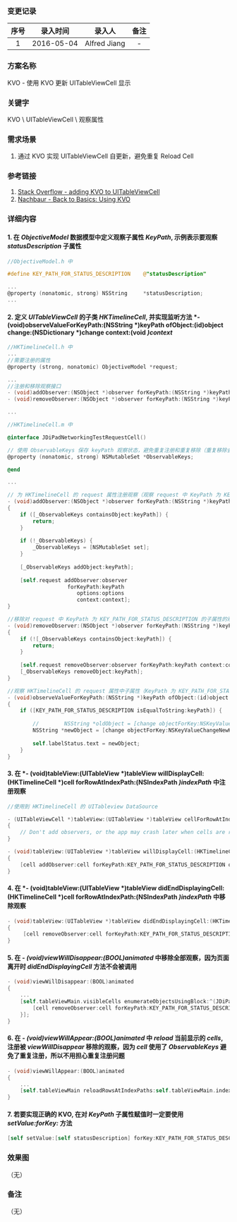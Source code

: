### 变更记录

| 序号 | 录入时间 | 录入人 | 备注 |
|:--------:|:--------:|:--------:|:--------:|
| 1 | 2016-05-04 | Alfred Jiang | - |

### 方案名称

KVO - 使用 KVO 更新 UITableViewCell 显示

### 关键字

KVO \ UITableViewCell \ 观察属性

### 需求场景

1. 通过 KVO 实现 UITableViewCell 自更新，避免重复 Reload Cell

### 参考链接

1. [Stack Overflow - adding KVO to UITableViewCell](http://stackoverflow.com/questions/7656323/adding-kvo-to-uitableviewcell)
2. [Nachbaur - Back to Basics: Using KVO](https://nachbaur.com/2011/07/29/back-to-basics-using-kvo/)

### 详细内容

#### 1. 在 *ObjectiveModel* 数据模型中定义观察子属性 *KeyPath*, 示例表示要观察 *statusDescription* 子属性
```objectivec
//ObjectiveModel.h 中

#define KEY_PATH_FOR_STATUS_DESCRIPTION    @"statusDescription"

...
@property (nonatomic, strong) NSString     *statusDescription;
...
```

#### 2. 定义 *UITableViewCell* 的子类 *HKTimelineCell*, 并实现监听方法 *- (void)observeValueForKeyPath:(NSString *)keyPath ofObject:(id)object change:(NSDictionary *)change context:(void *)context*
```objectivec
//HKTimelineCell.h 中
...
//需要注册的属性
@property (strong, nonatomic) ObjectiveModel *request;

...
//注册和移除观察接口
- (void)addObserver:(NSObject *)observer forKeyPath:(NSString *)keyPath options:(NSKeyValueObservingOptions)options context:(void *)context;
- (void)removeObserver:(NSObject *)observer forKeyPath:(NSString *)keyPath context:(void *)context;

...

//HKTimelineCell.m 中

@interface JDiPadNetworkingTestRequestCell()

// 使用 ObservableKeys 保存 keyPath 观察状态，避免重复注册和重复移除（重复移除会导致 crash）
@property (nonatomic, strong) NSMutableSet *ObservableKeys;

@end

...

// 为 HKTimelineCell 的 request 属性注册观察（观察 request 中 KeyPath 为 KEY_PATH_FOR_STATUS_DESCRIPTION 的子属性）, 此处的 request 为 ObjectiveModel 类型对象注册观察
- (void)addObserver:(NSObject *)observer forKeyPath:(NSString *)keyPath options:(NSKeyValueObservingOptions)options context:(void *)context
{
    if ([_ObservableKeys containsObject:keyPath]) {
        return;
    }
    
    if (!_ObservableKeys) {
        _ObservableKeys = [NSMutableSet set];
    }
    
    [_ObservableKeys addObject:keyPath];
    
    [self.request addObserver:observer
                   forKeyPath:keyPath
                      options:options
                      context:context];
}

//移除对 request 中 KeyPath 为 KEY_PATH_FOR_STATUS_DESCRIPTION 的子属性的观察
- (void)removeObserver:(NSObject *)observer forKeyPath:(NSString *)keyPath context:(nullable void *)context
{
    if (![_ObservableKeys containsObject:keyPath]) {
        return;
    }
    
    [self.request removeObserver:observer forKeyPath:keyPath context:context];
    [_ObservableKeys removeObject:keyPath];
}

//观察 HKTimelineCell 的 request 属性中子属性（KeyPath 为 KEY_PATH_FOR_STATUS_DESCRIPTION）值的变化并更新 labelStatus 显示，此处的 request 为 ObjectiveModel 类型对象
- (void)observeValueForKeyPath:(NSString *)keyPath ofObject:(id)object change:(NSDictionary *)change context:(void *)context
{
    if ([KEY_PATH_FOR_STATUS_DESCRIPTION isEqualToString:keyPath]) {
        
        //        NSString *oldObject = [change objectForKey:NSKeyValueChangeOldKey];
        NSString *newObject = [change objectForKey:NSKeyValueChangeNewKey];
        
        self.labelStatus.text = newObject;
    }
}

```

#### 3. 在 *- (void)tableView:(UITableView *)tableView willDisplayCell:(HKTimelineCell *)cell forRowAtIndexPath:(NSIndexPath *)indexPath* 中注册观察
```objectivec
//使用到 HKTimelineCell 的 UITableview DataSource

- (UITableViewCell *)tableView:(UITableView *)tableView cellForRowAtIndexPath:(NSIndexPath *)indexPath
{
    // Don't add observers, or the app may crash later when cells are recycled
}

- (void)tableView:(UITableView *)tableView willDisplayCell:(HKTimelineCell *)cell forRowAtIndexPath:(NSIndexPath *)indexPath
{
    [cell addObserver:cell forKeyPath:KEY_PATH_FOR_STATUS_DESCRIPTION options:(NSKeyValueObservingOptionOld | NSKeyValueObservingOptionNew) context:(void *)cell];
}
```

#### 4. 在 *- (void)tableView:(UITableView *)tableView didEndDisplayingCell:(HKTimelineCell *)cell forRowAtIndexPath:(NSIndexPath *)indexPath* 中移除观察
```objectivec
- (void)tableView:(UITableView *)tableView didEndDisplayingCell:(HKTimelineCell *)cell forRowAtIndexPath:(NSIndexPath *)indexPath
{
     [cell removeObserver:cell forKeyPath:KEY_PATH_FOR_STATUS_DESCRIPTION context:(void *)cell];
}
```

#### 5. 在 *- (void)viewWillDisappear:(BOOL)animated* 中移除全部观察，因为页面离开时 *didEndDisplayingCell* 方法不会被调用
```objectivec
- (void)viewWillDisappear:(BOOL)animated
{
    ...
    [self.tableViewMain.visibleCells enumerateObjectsUsingBlock:^(JDiPadNetworkingTestRequestCell *cell, NSUInteger idx, BOOL * _Nonnull stop) {
        [cell removeObserver:cell forKeyPath:KEY_PATH_FOR_STATUS_DESCRIPTION context:(void *)cell];
    }];
}
```

#### 6. 在 *- (void)viewWillAppear:(BOOL)animated* 中 *reload* 当前显示的 *cells*, 注册被 *viewWillDisappear* 移除的观察，因为 *cell* 使用了 *ObservableKeys* 避免了重复注册，所以不用担心重复注册问题
```objectivec
- (void)viewWillAppear:(BOOL)animated
{
    ...
    [self.tableViewMain reloadRowsAtIndexPaths:self.tableViewMain.indexPathsForVisibleRows withRowAnimation:UITableViewRowAnimationNone];
}
```

#### 7. 若要实现正确的 KVO, 在对 *KeyPath* 子属性赋值时一定要使用 *setValue:forKey:* 方法
```objectivec
[self setValue:[self statusDescription] forKey:KEY_PATH_FOR_STATUS_DESCRIPTION];
```

### 效果图
（无）

### 备注
（无）